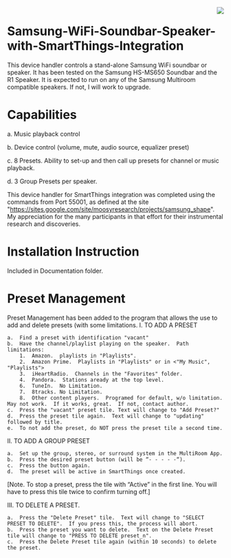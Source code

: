 <img src="https://github.com/DaveGut/Samsung-Multiroom-WiFi-Soundbar-SmartThings-Integration/blob/master/Screenshot.jpg" align="right"/>

# Samsung-WiFi-Soundbar-Speaker-with-SmartThings-Integration

This device handler controls a stand-alone Samsung WiFi soundbar or speaker.  It has been tested on the Samsung HS-MS650 Soundbar and the R1 Speaker.  It is expected to run on any of the Samsung Multiroom compatible speakers.  If not, I will work to upgrade.


# Capabilities

a.  Music playback control

b.  Device control (volume, mute, audio source, equalizer preset)

c.  8 Presets.  Ability to set-up and then call up presets for channel or music playback.

d.  3 Group Presets per speaker.

This device handler for SmartThings integration was completed using the commands from Port 55001, as defined at the site "https://sites.google.com/site/moosyresearch/projects/samsung_shape".  My appreciation for the many participants in that effort for their instrumental research and discoveries.

# Installation Instruction

Included in Documentation folder.

# Preset Management

Preset Management has been added to the program that allows the use to add and delete presets (with some limitations.
I.	TO ADD A PRESET

    a.	Find a preset with identification "vacant"
    b.	Have the channel/playlist playing on the speaker.  Path limitations:
        1.	Amazon.  playlists in "Playlists".
        2.	Amazon Prime.  Playlists in "Playlists" or in <"My Music", "Playlists">
        3.	iHeartRadio.  Channels in the "Favorites" folder.
        4.	Pandora.  Stations aready at the top level.
        6.	TuneIn.  No Limitation.
        7.	8tracks. No Limitation.
        8.	Other content players.  Programed for default, w/o limitation.  May not work.  If it works, great.  If not, contact author.
    c.	Press the "vacant" preset tile. Text will change to "Add Preset?"
    d.	Press the preset tile again.  Text will change to "updating" followed by title.
    e.	To not add the preset, do NOT press the preset tile a second time.
    
II.	TO ADD A GROUP PRESET

    a.	Set up the group, stereo, or surround system in the MultiRoom App.
    b.	Press the desired preset button (will be “- - - - -“).
    c.	Press the button again.
    d.	The preset will be active in SmartThings once created.
[Note.  To stop a preset, press the tile with “Active” in the first line.  You will have to press this tile twice to confirm turning off.]

III.  TO DELETE A PRESET.

    a.	Press the "Delete Preset" tile.  Text will change to "SELECT PRESET TO DELETE".  If you press this, the process will abort.
    b.	Press the preset you want to delete.  Text on the Delete Preset tile will change to "PRESS TO DELETE preset_n".
    c.	Press the Delete Preset tile again (within 10 seconds) to delete the preset.
